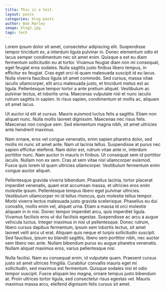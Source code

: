 ```yaml
---
title: This is a test.
layout: posts
categories: blog posts
author: Bob Marley
image: blog2.jpg
tags: tech
---
```


Lorem ipsum dolor sit amet, consectetur adipiscing elit. Suspendisse tempor tincidunt ex, a interdum ligula pulvinar in. Donec elementum odio et lacus semper condimentum nec sit amet enim. Quisque a est eu diam fermentum sollicitudin eu at tortor. Vivamus feugiat diam non mi consequat, eget feugiat eros sodales. Nulla sagittis justo finibus libero tempus, in efficitur ex feugiat. Cras eget orci id quam malesuada suscipit id eu lacus. Nulla viverra faucibus ligula sit amet commodo. Sed cursus, massa vitae iaculis ullamcorper, elit arcu malesuada justo, et tincidunt metus est ac ligula. Pellentesque tempor tortor a ante pretium aliquet. Vestibulum ac pulvinar lectus, et lobortis urna. Maecenas vulputate nisl et nunc iaculis rutrum sagittis in sapien. In risus sapien, condimentum et mollis ac, aliquam sit amet lacus.

Ut auctor id elit at cursus. Mauris euismod luctus felis a sagittis. Etiam non aliquet nunc. Nulla mollis laoreet dignissim. Maecenas nec risus felis. Maecenas non congue sem. Sed elementum magna nibh, sit amet ultricies ante hendrerit maximus.

Nam ornare, eros vel congue venenatis, enim sapien pharetra dolor, sed mollis mi nunc sit amet ante. Nam ut lacinia tellus. Suspendisse at purus nec sapien efficitur eleifend. Nam dolor est, rutrum vitae ante in, interdum porttitor nunc. Nam auctor in mauris in finibus. Ut consequat sem id porttitor iaculis. Nullam non ex sem. Cras at sem vitae nisl ullamcorper euismod. Fusce quis lorem id quam ultricies ullamcorper. Vestibulum fermentum enim congue auctor aliquet.

Pellentesque gravida viverra bibendum. Phasellus lacinia, tortor placerat imperdiet venenatis, quam erat accumsan massa, et ultricies eros enim molestie ipsum. Pellentesque tempus libero eget pulvinar ultricies. Vestibulum ullamcorper mi id tellus rhoncus, quis molestie tellus tempor. Morbi viverra lectus malesuada justo gravida scelerisque. Phasellus eu dui convallis, mollis enim vel, aliquet urna. Etiam a massa id orci molestie aliquam in in nisi. Donec tempor imperdiet arcu, quis imperdiet ligula. Vivamus facilisis eros ut dui facilisis egestas. Suspendisse ac arcu a augue vehicula luctus. Integer maximus in nisi ut pellentesque. Donec rutrum, libero cursus dapibus fermentum, ipsum sem lobortis lectus, sit amet laoreet velit arcu ut erat. Aliquam quis neque et turpis sollicitudin suscipit. Sed faucibus, ipsum eu blandit sagittis, libero sem porttitor nibh, nec auctor sem libero nec ante. Nullam bibendum purus eu augue pharetra venenatis. Nullam aliquet maximus eros, varius pellentesque nisi.

Nulla facilisi. Nam eu consequat enim, id vulputate quam. Praesent cursus justo sit amet ultrices fringilla. Curabitur convallis mauris eget mi sollicitudin, sed maximus est fermentum. Quisque sodales nisi et odio tempor suscipit. Fusce aliquam leo magna, ornare tempus justo bibendum at. Proin ultrices tortor ligula, sed consectetur risus egestas vel. Mauris maximus massa arcu, eleifend dignissim felis cursus sit amet.
